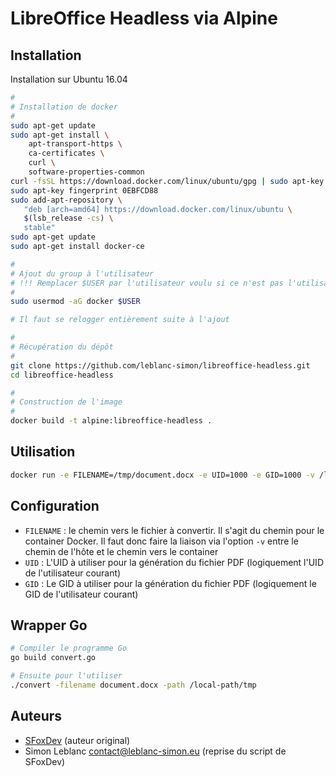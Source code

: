 # LibreOffice Headless via Alpine

## Installation

Installation sur Ubuntu 16.04

```bash
#
# Installation de docker
#
sudo apt-get update
sudo apt-get install \
    apt-transport-https \
    ca-certificates \
    curl \
    software-properties-common
curl -fsSL https://download.docker.com/linux/ubuntu/gpg | sudo apt-key add -
sudo apt-key fingerprint 0EBFCD88
sudo add-apt-repository \
   "deb [arch=amd64] https://download.docker.com/linux/ubuntu \
   $(lsb_release -cs) \
   stable"
sudo apt-get update
sudo apt-get install docker-ce

#
# Ajout du group à l'utilisateur
# !!! Remplacer $USER par l'utilisateur voulu si ce n'est pas l'utilisateur courant
#
sudo usermod -aG docker $USER

# Il faut se relogger entièrement suite à l'ajout

#
# Récupération du dépôt 
#
git clone https://github.com/leblanc-simon/libreoffice-headless.git
cd libreoffice-headless

#
# Construction de l'image
#
docker build -t alpine:libreoffice-headless .
```

## Utilisation

```bash
docker run -e FILENAME=/tmp/document.docx -e UID=1000 -e GID=1000 -v /local-path/tmp:/tmp alpine:libreoffice-headless
```

## Configuration

* `FILENAME` : le chemin vers le fichier à convertir. Il s'agit du chemin pour le container Docker. Il faut donc faire la liaison via l'option `-v` entre le chemin de l'hôte et le chemin vers le container
* `UID` : L'UID à utiliser pour la génération du fichier PDF (logiquement l'UID de l'utilisateur courant)
* `GID` : Le GID à utiliser pour la génération du fichier PDF (logiquement le GID de l'utilisateur courant)

## Wrapper Go

```bash
# Compiler le programme Go
go build convert.go

# Ensuite pour l'utiliser
./convert -filename document.docx -path /local-path/tmp
```

## Auteurs

* [SFoxDev](https://github.com/sfoxdev/docker-unoconv-alpine) (auteur original) 
* Simon Leblanc <contact@leblanc-simon.eu> (reprise du script de SFoxDev)

